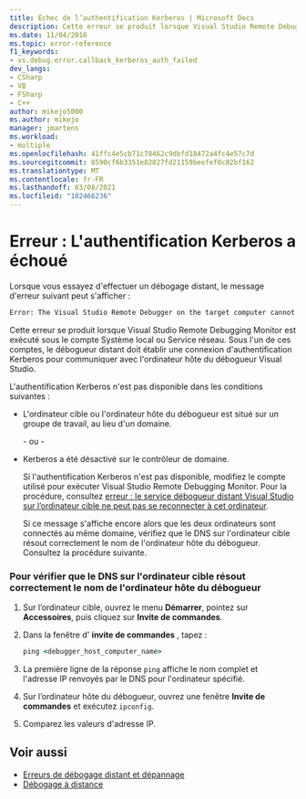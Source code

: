 ```yaml
---
title: Échec de l’authentification Kerberos | Microsoft Docs
description: Cette erreur se produit lorsque Visual Studio Remote Debugging Monitor est exécuté sous le compte Système local ou Service réseau.
ms.date: 11/04/2016
ms.topic: error-reference
f1_keywords:
- vs.debug.error.callback_kerberos_auth_failed
dev_langs:
- CSharp
- VB
- FSharp
- C++
author: mikejo5000
ms.author: mikejo
manager: jmartens
ms.workload:
- multiple
ms.openlocfilehash: 41ffc4e5cb71c78462c9dbfd18472a4fc4e57c7d
ms.sourcegitcommit: 8590cf6b3351e82827fd21159beefef0c02bf162
ms.translationtype: MT
ms.contentlocale: fr-FR
ms.lasthandoff: 03/08/2021
ms.locfileid: "102466236"
---
```

# <a name="error-kerberos-authentication-failed"></a>Erreur : L'authentification Kerberos a échoué
Lorsque vous essayez d'effectuer un débogage distant, le message d'erreur suivant peut s'afficher :

```cmd
Error: The Visual Studio Remote Debugger on the target computer cannot connect back to this computer. Kerberos authentication failed.
```

 Cette erreur se produit lorsque Visual Studio Remote Debugging Monitor est exécuté sous le compte Système local ou Service réseau. Sous l'un de ces comptes, le débogueur distant doit établir une connexion d'authentification Kerberos pour communiquer avec l'ordinateur hôte du débogueur Visual Studio.

 L'authentification Kerberos n'est pas disponible dans les conditions suivantes :

- L'ordinateur cible ou l'ordinateur hôte du débogueur est situé sur un groupe de travail, au lieu d'un domaine.

   \- ou -

- Kerberos a été désactivé sur le contrôleur de domaine.

  Si l'authentification Kerberos n'est pas disponible, modifiez le compte utilisé pour exécuter Visual Studio Remote Debugging Monitor. Pour la procédure, consultez [erreur : le service débogueur distant Visual Studio sur l’ordinateur cible ne peut pas se reconnecter à cet ordinateur](../debugger/error-the-visual-studio-remote-debugger-service-on-the-target-computer-cannot-connect-back-to-this-computer.md).

  Si ce message s'affiche encore alors que les deux ordinateurs sont connectés au même domaine, vérifiez que le DNS sur l'ordinateur cible résout correctement le nom de l'ordinateur hôte du débogueur. Consultez la procédure suivante.

### <a name="to-verify-that-dns-on-the-target-computer-is-correctly-resolving-the-debugger-host-computer-name"></a>Pour vérifier que le DNS sur l'ordinateur cible résout correctement le nom de l'ordinateur hôte du débogueur

1. Sur l’ordinateur cible, ouvrez le menu **Démarrer**, pointez sur **Accessoires**, puis cliquez sur **Invite de commandes**.

2. Dans la fenêtre d' **invite de commandes** , tapez :

    ```cmd
    ping <debugger_host_computer_name>
    ```

3. La première ligne de la réponse `ping` affiche le nom complet et l'adresse IP renvoyés par le DNS pour l'ordinateur spécifié.

4. Sur l’ordinateur hôte du débogueur, ouvrez une fenêtre **Invite de commandes** et exécutez `ipconfig`.

5. Comparez les valeurs d'adresse IP.

## <a name="see-also"></a>Voir aussi
- [Erreurs de débogage distant et dépannage](../debugger/remote-debugging-errors-and-troubleshooting.md)
- [Débogage à distance](../debugger/remote-debugging.md)
